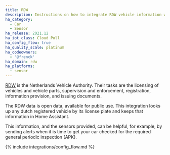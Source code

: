 ```yaml
---
title: RDW
description: Instructions on how to integrate RDW vehicle information with Home Assistant.
ha_category:
  - Car
  - Sensor
ha_release: 2021.12
ha_iot_class: Cloud Poll
ha_config_flow: true
ha_quality_scale: platinum
ha_codeowners:
  - '@frenck'
ha_domain: rdw
ha_platforms:
  - sensor
---
```


[RDW](https://www.rdw.nl) is the Netherlands Vehicle Authority. Their tasks
are the licensing of vehicles and vehicle parts, supervision and enforcement,
registration, information provision, and issuing documents.

The RDW data is open data, available for public use. This integration looks
up any dutch registered vehicle by its license plate and keeps that
information in Home Assistant.

This information, and the sensors provided, can be helpful, for example,
by sending alerts when it is time to get your car checked for the
required general periodic inspection (APK).

{% include integrations/config_flow.md %}
